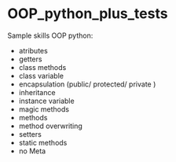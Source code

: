 # OOP_python_plus_tests

Sample skills OOP python:
- atributes
- getters
- class methods
- class variable
- encapsulation (public/ protected/ private <dunder>)
- inheritance
 - instance variable
- magic methods  
- methods
- method overwriting  
- setters
- static methods
- no Meta



